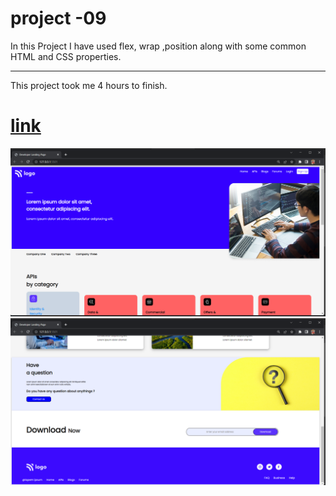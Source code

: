 # project -09

In this Project I have used flex, wrap ,position along with some common HTML and CSS properties.

***
This project took me 4 hours to finish.

# [link](https://developer-landing-page-9.netlify.app/ "Developer-landing-page")

![output](./output-01.png)
![output](./output-02.png)